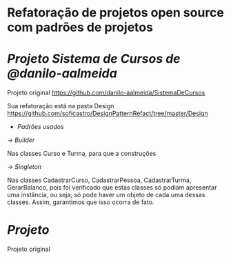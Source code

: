 # Refatoração de projetos open source com padrões de projetos

# *Projeto Sistema de Cursos de @danilo-aalmeida*

Projeto original https://github.com/danilo-aalmeida/SistemaDeCursos

Sua refatoração está na pasta Design https://github.com/soficastro/DesignPatternRefact/tree/master/Design

- *Padrões usados*

-> *Builder*

Nas classes Curso e Turma, para que a construções 

-> *Singleton*

Nas classes CadastrarCurso, CadastrarPessoa, CadastrarTurma, GerarBalanco, pois foi verificado que estas classes só podiam
apresentar uma instância, ou seja, só pode haver um objeto de cada uma dessas classes. Assim, garantimos que isso ocorra de fato.

# *Projeto*

Projeto original

